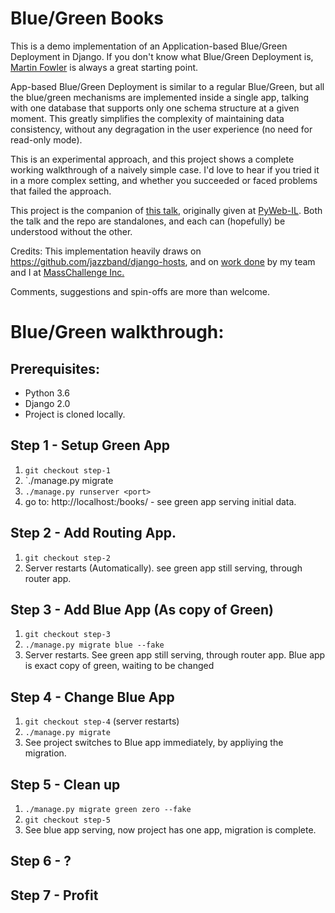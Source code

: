 # Blue/Green Books
This is a demo implementation of an Application-based Blue/Green Deployment in Django.
If you don't know what Blue/Green Deployment is, [Martin Fowler](https://martinfowler.com/bliki/BlueGreenDeployment.html)
is always a great starting point.

App-based Blue/Green Deployment is similar to a regular Blue/Green, but all the blue/green
mechanisms are implemented inside a single app, talking with one database that supports only one
schema structure at a given moment. This greatly simplifies the complexity of maintaining data
consistency, without any degragation in the user experience (no need for read-only mode).

This is an experimental approach, and this project shows a complete working walkthrough of a
naively simple case. I'd love to hear if you tried it in a more complex setting, and whether you
succeeded or faced problems that failed the approach.

This project is the companion of [this talk](https://github.com/yotammanor/bluegreenbooks/blob/master/PyWebIL%20-%20App%20Based%20Blue%20Green%20Migrations%20With%20Django.pptx), originally given at [PyWeb-IL](https://www.meetup.com/PyWeb-IL/events/246639354/). Both the talk and the repo are
standalones, and each can (hopefully) be understood without the other.

Credits: This implementation heavily draws on https://github.com/jazzband/django-hosts, and on
[work done](https://github.com/masschallenge/standards/blob/master/blue_green_transitions.md)
by my team and I at [MassChallenge Inc.](http://masschallenge.org/join-our-team)

Comments, suggestions and spin-offs are more than welcome.

# Blue/Green walkthrough:

## Prerequisites:

- Python 3.6
- Django 2.0
- Project is cloned locally.

## Step 1 - Setup Green App

1. `git checkout step-1`
2. `./manage.py migrate
3. `./manage.py runserver <port>`
4. go to: http://localhost:<port>/books/ - see green app serving initial data.

## Step 2 - Add Routing App.
1. `git checkout step-2`
2. Server restarts (Automatically). see green app still serving, through router app.

## Step 3 - Add Blue App (As copy of Green)
1. `git checkout step-3`
2. `./manage.py migrate blue --fake`
3. Server restarts. See green app still serving, through router app. 
Blue app is exact copy of green, waiting to be changed

## Step 4 - Change Blue App
1. `git checkout step-4` (server restarts)
2. `./manage.py migrate`
3. See project switches to Blue app immediately, by appliying the migration.

## Step 5 - Clean up
1. `./manage.py migrate green zero --fake`
2. `git checkout step-5`
3. See blue app serving, now project has one app, migration is complete.

## Step 6 - ?

## Step 7 - Profit
